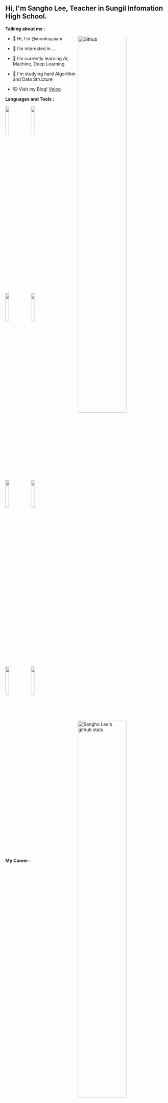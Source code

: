 <!---
mooksysiam/mooksysiam is a ✨ special ✨ repository because its `README.md` (this file) appears on your GitHub profile.
You can click the Preview link to take a look at your changes.
--->
<!-- Your title -->
## Hi, I'm Sangho Lee, Teacher in Sungil Infomation High School.

<!-- Your badges
You can use the website to generate badges: https://shields.io/
-->
<!-- Talking about you -->
**Talking about me :**
 
<!-- Any image aligned to the right. Beware the width -->
<img width="55%" align="right" alt="Github" src="https://github.githubassets.com/images/modules/profile/profile-first-repo-dark.svg" /> 

- 👋 Hi, I’m @mooksysiam
- 👀 I’m interested in ...
- 🌱 I’m currently learning AI, Machine, Deep Learning
- 🥋 I'm studying hard Algorithm and Data Structure 

- 🐱 Visit my Blog! [Velog](https://velog.io/@evans)

**Languages and Tools :** 

<!-- Your github readme stats
You can use this api: https://github.com/anuraghazra/github-readme-stats
-->

<p>
  <a href="https://github.com/mooksysiam">
    <img width="55%" align="right" alt="Sangho Lee's github stats" src="https://github-readme-stats.vercel.app/api?username=mooksysiam&show_icons=true&hide_border=true" />
  </a>

  <!-- Your languages and tools. Be careful with the alignment. 
  You can use this sites to get logos: https://www.vectorlogo.zone or https://simpleicons.org/
  -->
  <code><img width="15%" src="https://www.vectorlogo.zone/logos/java/java-ar21.svg"></code>
  <code><img width="15%" src="https://www.vectorlogo.zone/logos/python/python-ar21.svg"></code>
  <br />
  <code><img width="15%" src="https://www.vectorlogo.zone/logos/djangoproject/djangoproject-ar21.svg"></code>
  <code><img width="15%" src="https://www.vectorlogo.zone/logos/nodejs/nodejs-ar21.svg"></code>
  <br />
  <code><img width="15%" src="https://www.vectorlogo.zone/logos/php/php-ar21.svg"></code>
  <code><img width="15%" src="https://www.vectorlogo.zone/logos/mysql/mysql-ar21.svg"></code>
  <br />
  <code><img width="15%" src="https://www.vectorlogo.zone/logos/oracle/oracle-ar21.svg"></code>
  <code><img width="15%" src="https://www.vectorlogo.zone/logos/git-scm/git-scm-ar21.svg"></code>
  <br />
</p>

<!-- Your hits or visitors
site: http://hits.dwyl.com or https://visitor-badge.glitch.me
Both apis are in trouble due to the number of requests, if you know any other to register visitors, great
-->

**My Career :** 

| Type | Date | Subject | Organization |
| ---- | ---- | ---- | ---- |
| Teacher | 2004.03 ~ 2009.02 | Web Programming | 성일정보고등학교 |
| Teacher | 2009.03 ~ 2011.02 | 정보교과목 | 성일고등학교 |
| Teacher | 2011.03 ~ 현재 | Web Programming | 성일정보고등학교 |
| postgraduate student | 2021.08 ~ 현재 | 인공지능융합교육전공 | 경인교육대학교 전문대학원 |

<!-- This readme was created by Murillo Comino - https://github.com/onimur -->

